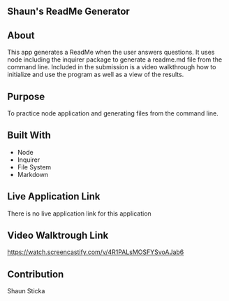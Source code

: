 ## Shaun's ReadMe Generator

## About
This app generates a ReadMe when the user answers questions. It uses node including the inquirer package to generate
a readme.md file from the command line. Included in the submission is a video walkthrough how to initialize and use the program as well as 
a view of the results.

## Purpose
To practice node application and generating files from the command line. 

## Built With
* Node
* Inquirer
* File System
* Markdown

## Live Application Link
There is no live application link for this application

## Video Walktrough Link
https://watch.screencastify.com/v/4R1PALsMOSFYSvoAJab6

## Contribution
Shaun Sticka
